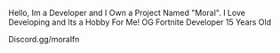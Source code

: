 Hello, Im a Developer and I Own a Project Named "Moral".
I Love Developing and Its a Hobby For Me!
OG Fortnite Developer
15 Years Old

Discord.gg/moralfn
